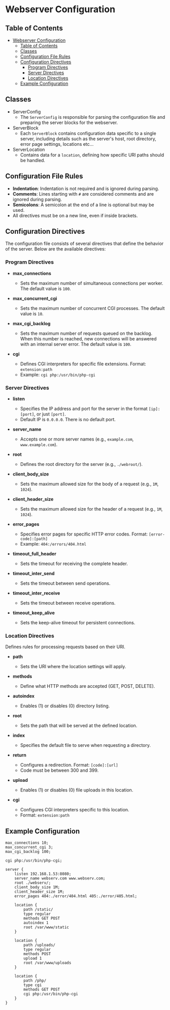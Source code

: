 # Webserver Configuration

## Table of Contents
- [Webserver Configuration](#webserver-configuration)
	- [Table of Contents](#table-of-contents)
	- [Classes](#classes)
	- [Configuration File Rules](#configuration-file-rules)
	- [Configuration Directives](#configuration-directives)
		- [Program Directives](#program-directives)
		- [Server Directives](#server-directives)
		- [Location Directives](#location-directives)
	- [Example Configuration](#example-configuration)

## Classes
  - ServerConfig
    - The `ServerConfig` is responsible for parsing the configuration file and preparing the server blocks for the webserver.
  - ServerBlock
    - Each `ServerBlock` contains configuration data specific to a single server, including details such as the server's host, root directory, error page settings, locations etc...
  - ServerLocation 
    - Contains data for a `location`, defining how specific URI paths should be handled.

## Configuration File Rules

- **Indentation**: Indentation is not required and is ignored during parsing.
- **Comments**: Lines starting with `#` are considered comments and are ignored during parsing.
- **Semicolons**: A semicolon at the end of a line is optional but may be used.
- All directives must be on a new line, even if inside brackets.
  
## Configuration Directives

The configuration file consists of several directives that define the behavior of the server. Below are the available directives:

### Program Directives

- **max_connections**  
  - Sets the maximum number of simultaneous connections per worker. The default value is `100`.

- **max_concurrent_cgi**  
  - Sets the maximum number of concurrent CGI processes. The default value is `10`.

- **max_cgi_backlog**
  - Sets the maximum number of requests queued on the backlog. When this number is reached, new connections will be answered with an internal server error. The default value is `100`.

- **cgi**
  - Defines CGI interpreters for specific file extensions. Format: `extension:path`
  - Example: `cgi php:/usr/bin/php-cgi`

### Server Directives

- **listen**  
  - Specifies the IP address and port for the server in the format `[ip]:[port]`, or just `[port]`.
  - Default IP is `0.0.0.0`. There is no default port.
  
- **server_name**  
  - Accepts one or more server names (e.g., `example.com`, `www.example.com`).
  
- **root**  
  - Defines the root directory for the server (e.g., `./webroot/`).
  
- **client_body_size**  
  - Sets the maximum allowed size for the body of a request (e.g., `1M`, `1024`).

- **client_header_size**  
  - Sets the maximum allowed size for the header of a request (e.g., `1M`, `1024`).

- **error_pages**  
  - Specifies error pages for specific HTTP error codes. Format: `[error-code]:[path]`
  - Example: `404:/errors/404.html`

- **timeout_full_header**
  - Sets the timeout for receiving the complete header.

- **timeout_inter_send**
  - Sets the timeout between send operations.

- **timeout_inter_receive**
  - Sets the timeout between receive operations.

- **timeout_keep_alive**
  - Sets the keep-alive timeout for persistent connections.

### Location Directives

Defines rules for processing requests based on their URI.

- **path**
  - Sets the URI where the location settings will apply.

- **methods**
  - Define what HTTP methods are accepted (GET, POST, DELETE).

- **autoindex**
  - Enables (1) or disables (0) directory listing.
  
- **root**
  - Sets the path that will be served at the defined location.

- **index**
  - Specifies the default file to serve when requesting a directory.

- **return**
  - Configures a redirection. Format: `[code]:[url]`
  - Code must be between 300 and 399.

- **upload**
  - Enables (1) or disables (0) file uploads in this location.

- **cgi**
  - Configures CGI interpreters specific to this location.
  - Format: `extension:path`

## Example Configuration

```plaintext
max_connections 10;
max_concurrent_cgi 3;
max_cgi_backlog 100;

cgi php:/usr/bin/php-cgi;

server {
    listen 192.168.1.53:8080;
    server_name webserv.com www.webserv.com;
    root ./webserv/;
    client_body_size 1M;
    client_header_size 1M;
    error_pages 404:./error/404.html 405:./error/405.html;
    
    location {
        path /static/
        type regular
        methods GET POST
        autoindex 1
        root /var/www/static
    }

    location {
        path /uploads/
        type regular
        methods POST
        upload 1
        root /var/www/uploads
    }

    location {
        path /php/
        type cgi
        methods GET POST
        cgi php:/usr/bin/php-cgi
    }
}
```

